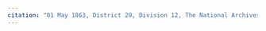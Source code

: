 ```yaml
---
citation: "01 May 1863, District 29, Division 12, The National Archives and Records Administration; Washington, D.C.; Internal Revenue Assessment Lists for New York and New Jersey, 1862-1866; Series: M603; Roll: 196; Description: District 29; Annual Lists; 1864-1866; Record Group: 58, Records of the Internal Revenue Service, 1791 - 2006, ancestry.com" 
---
```



